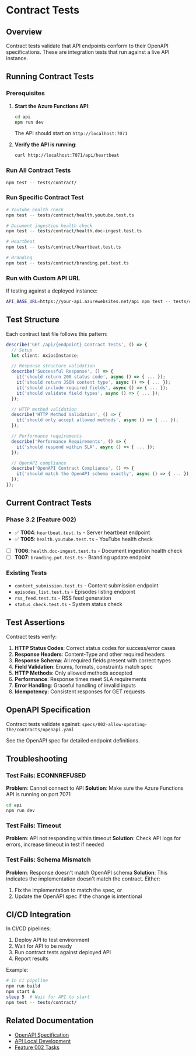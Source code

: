 # Contract Tests

## Overview

Contract tests validate that API endpoints conform to their OpenAPI specifications. These are integration tests that run against a live API instance.

## Running Contract Tests

### Prerequisites

1. **Start the Azure Functions API**:
   ```bash
   cd api
   npm run dev
   ```
   The API should start on `http://localhost:7071`

2. **Verify the API is running**:
   ```bash
   curl http://localhost:7071/api/heartbeat
   ```

### Run All Contract Tests

```bash
npm test -- tests/contract/
```

### Run Specific Contract Test

```bash
# YouTube health check
npm test -- tests/contract/health.youtube.test.ts

# Document ingestion health check
npm test -- tests/contract/health.doc-ingest.test.ts

# Heartbeat
npm test -- tests/contract/heartbeat.test.ts

# Branding
npm test -- tests/contract/branding.put.test.ts
```

### Run with Custom API URL

If testing against a deployed instance:

```bash
API_BASE_URL=https://your-api.azurewebsites.net/api npm test -- tests/contract/
```

## Test Structure

Each contract test file follows this pattern:

```typescript
describe('GET /api/{endpoint} Contract Tests', () => {
  // Setup
  let client: AxiosInstance;

  // Response structure validation
  describe('Successful Response', () => {
    it('should return 200 status code', async () => { ... });
    it('should return JSON content type', async () => { ... });
    it('should include required fields', async () => { ... });
    it('should validate field types', async () => { ... });
  });

  // HTTP method validation
  describe('HTTP Method Validation', () => {
    it('should only accept allowed methods', async () => { ... });
  });

  // Performance requirements
  describe('Performance Requirements', () => {
    it('should respond within SLA', async () => { ... });
  });

  // OpenAPI compliance
  describe('OpenAPI Contract Compliance', () => {
    it('should match the OpenAPI schema exactly', async () => { ... });
  });
});
```

## Current Contract Tests

### Phase 3.2 (Feature 002)

- ✅ **T004**: `heartbeat.test.ts` - Server heartbeat endpoint
- ✅ **T005**: `health.youtube.test.ts` - YouTube health check
- [ ] **T006**: `health.doc-ingest.test.ts` - Document ingestion health check
- [ ] **T007**: `branding.put.test.ts` - Branding update endpoint

### Existing Tests

- `content_submission.test.ts` - Content submission endpoint
- `episodes_list.test.ts` - Episodes listing endpoint
- `rss_feed.test.ts` - RSS feed generation
- `status_check.test.ts` - System status check

## Test Assertions

Contract tests verify:

1. **HTTP Status Codes**: Correct status codes for success/error cases
2. **Response Headers**: Content-Type and other required headers
3. **Response Schema**: All required fields present with correct types
4. **Field Validation**: Enums, formats, constraints match spec
5. **HTTP Methods**: Only allowed methods accepted
6. **Performance**: Response times meet SLA requirements
7. **Error Handling**: Graceful handling of invalid inputs
8. **Idempotency**: Consistent responses for GET requests

## OpenAPI Specification

Contract tests validate against: `specs/002-allow-updating-the/contracts/openapi.yaml`

See the OpenAPI spec for detailed endpoint definitions.

## Troubleshooting

### Test Fails: ECONNREFUSED

**Problem**: Cannot connect to API
**Solution**: Make sure the Azure Functions API is running on port 7071

```bash
cd api
npm run dev
```

### Test Fails: Timeout

**Problem**: API not responding within timeout
**Solution**: Check API logs for errors, increase timeout in test if needed

### Test Fails: Schema Mismatch

**Problem**: Response doesn't match OpenAPI schema
**Solution**: This indicates the implementation doesn't match the contract. Either:
1. Fix the implementation to match the spec, or
2. Update the OpenAPI spec if the change is intentional

## CI/CD Integration

In CI/CD pipelines:

1. Deploy API to test environment
2. Wait for API to be ready
3. Run contract tests against deployed API
4. Report results

Example:
```bash
# In CI pipeline
npm run build
npm start &
sleep 5  # Wait for API to start
npm test -- tests/contract/
```

## Related Documentation

- [OpenAPI Specification](../../specs/002-allow-updating-the/contracts/openapi.yaml)
- [API Local Development](../README-local-dev.md)
- [Feature 002 Tasks](../../specs/002-allow-updating-the/tasks.md)
